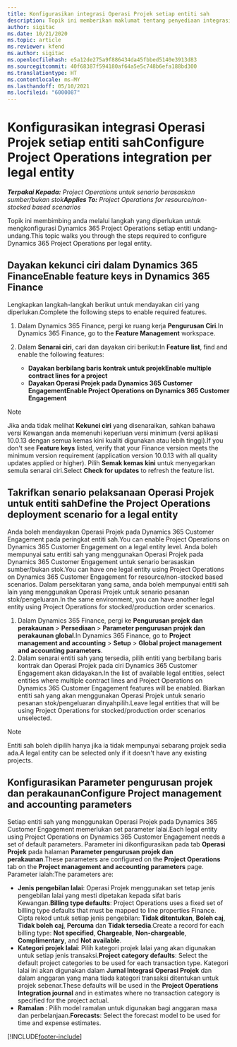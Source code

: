 ```yaml
---
title: Konfigurasikan integrasi Operasi Projek setiap entiti sah
description: Topik ini memberikan maklumat tentang penyediaan integrasi oleh entiti sah dalam Operasi Projek.
author: sigitac
ms.date: 10/21/2020
ms.topic: article
ms.reviewer: kfend
ms.author: sigitac
ms.openlocfilehash: e5a12de275a9f886434da45fbbed5140e3913d83
ms.sourcegitcommit: 40f68387f594180af64a5e5c748b6efa188bd300
ms.translationtype: HT
ms.contentlocale: ms-MY
ms.lasthandoff: 05/10/2021
ms.locfileid: "6000087"
---
```

# <a name="configure-project-operations-integration-per-legal-entity"></a><span data-ttu-id="fb061-103">Konfigurasikan integrasi Operasi Projek setiap entiti sah</span><span class="sxs-lookup"><span data-stu-id="fb061-103">Configure Project Operations integration per legal entity</span></span> 

<span data-ttu-id="fb061-104">_**Terpakai Kepada:** Project Operations untuk senario berasaskan sumber/bukan stok_</span><span class="sxs-lookup"><span data-stu-id="fb061-104">_**Applies To:** Project Operations for resource/non-stocked based scenarios_</span></span>

<span data-ttu-id="fb061-105">Topik ini membimbing anda melalui langkah yang diperlukan untuk mengkonfigurasi Dynamics 365 Project Operations setiap entiti undang-undang.</span><span class="sxs-lookup"><span data-stu-id="fb061-105">This topic walks you through the steps required to configure Dynamics 365 Project Operations per legal entity.</span></span>

## <a name="enable-feature-keys-in-dynamics-365-finance"></a><span data-ttu-id="fb061-106">Dayakan kekunci ciri dalam Dynamics 365 Finance</span><span class="sxs-lookup"><span data-stu-id="fb061-106">Enable feature keys in Dynamics 365 Finance</span></span>

<span data-ttu-id="fb061-107">Lengkapkan langkah-langkah berikut untuk mendayakan ciri yang diperlukan.</span><span class="sxs-lookup"><span data-stu-id="fb061-107">Complete the following steps to enable required features.</span></span>

1. <span data-ttu-id="fb061-108">Dalam Dynamics 365 Finance, pergi ke ruang kerja **Pengurusan Ciri**.</span><span class="sxs-lookup"><span data-stu-id="fb061-108">In Dynamics 365 Finance, go to the **Feature Management** workspace.</span></span>
2. <span data-ttu-id="fb061-109">Dalam **Senarai ciri**, cari dan dayakan ciri berikut:</span><span class="sxs-lookup"><span data-stu-id="fb061-109">In **Feature list**, find and enable the following features:</span></span>
  
    - <span data-ttu-id="fb061-110">**Dayakan berbilang baris kontrak untuk projek**</span><span class="sxs-lookup"><span data-stu-id="fb061-110">**Enable multiple contract lines for a project**</span></span>
    - <span data-ttu-id="fb061-111">**Dayakan Operasi Projek pada Dynamics 365 Customer Engagement**</span><span class="sxs-lookup"><span data-stu-id="fb061-111">**Enable Project Operations on Dynamics 365 Customer Engagement**</span></span>

> [!NOTE]
> <span data-ttu-id="fb061-112">Jika anda tidak melihat **Kekunci ciri** yang disenaraikan, sahkan bahawa versi Kewangan anda memenuhi keperluan versi minimum (versi aplikasi 10.0.13 dengan semua kemas kini kualiti digunakan atau lebih tinggi).</span><span class="sxs-lookup"><span data-stu-id="fb061-112">If you don't see **Feature keys** listed, verify that your Finance version meets the minimum version requirement (application version 10.0.13 with all quality updates applied or higher).</span></span> <span data-ttu-id="fb061-113">Pilih **Semak kemas kini** untuk menyegarkan semula senarai ciri.</span><span class="sxs-lookup"><span data-stu-id="fb061-113">Select **Check for updates** to refresh the feature list.</span></span>

## <a name="define-the-project-operations-deployment-scenario-for-a-legal-entity"></a><span data-ttu-id="fb061-114">Takrifkan senario pelaksanaan Operasi Projek untuk entiti sah</span><span class="sxs-lookup"><span data-stu-id="fb061-114">Define the Project Operations deployment scenario for a legal entity</span></span>

<span data-ttu-id="fb061-115">Anda boleh mendayakan Operasi Projek pada Dynamics 365 Customer Engagement pada peringkat entiti sah.</span><span class="sxs-lookup"><span data-stu-id="fb061-115">You can enable Project Operations on Dynamics 365 Customer Engagement on a legal entity level.</span></span> <span data-ttu-id="fb061-116">Anda boleh mempunyai satu entiti sah yang menggunakan Operasi Projek pada Dynamics 365 Customer Engagement untuk senario berasaskan sumber/bukan stok.</span><span class="sxs-lookup"><span data-stu-id="fb061-116">You can have one legal entity using Project Operations on Dynamics 365 Customer Engagement for resource/non-stocked based scenarios.</span></span> <span data-ttu-id="fb061-117">Dalam persekitaran yang sama, anda boleh mempunyai entiti sah lain yang menggunakan Operasi Projek untuk senario pesanan stok/pengeluaran.</span><span class="sxs-lookup"><span data-stu-id="fb061-117">In the same environment, you can have another legal entity using Project Operations for stocked/production order scenarios.</span></span>

1. <span data-ttu-id="fb061-118">Dalam Dynamics 365 Finance, pergi ke **Pengurusan projek dan perakaunan** > **Persediaan** > **Parameter pengurusan projek dan perakaunan global**.</span><span class="sxs-lookup"><span data-stu-id="fb061-118">In Dynamics 365 Finance, go to **Project management and accounting** > **Setup** > **Global project management and accounting parameters**.</span></span>
2. <span data-ttu-id="fb061-119">Dalam senarai entiti sah yang tersedia, pilih entiti yang berbilang baris kontrak dan Operasi Projek pada ciri Dynamics 365 Customer Engagement akan didayakan.</span><span class="sxs-lookup"><span data-stu-id="fb061-119">In the list of available legal entities, select entities where multiple contract lines and Project Operations on Dynamics 365 Customer Engagement features will be enabled.</span></span> <span data-ttu-id="fb061-120">Biarkan entiti sah yang akan menggunakan Operasi Projek untuk senario pesanan stok/pengeluaran dinyahpilih.</span><span class="sxs-lookup"><span data-stu-id="fb061-120">Leave legal entities that will be using Project Operations for stocked/production order scenarios unselected.</span></span>

> [!NOTE]
> <span data-ttu-id="fb061-121">Entiti sah boleh dipilih hanya jika ia tidak mempunyai sebarang projek sedia ada.</span><span class="sxs-lookup"><span data-stu-id="fb061-121">A legal entity can be selected only if it doesn't have any existing projects.</span></span>

## <a name="configure-project-management-and-accounting-parameters"></a><span data-ttu-id="fb061-122">Konfigurasikan Parameter pengurusan projek dan perakaunan</span><span class="sxs-lookup"><span data-stu-id="fb061-122">Configure Project management and accounting parameters</span></span>

<span data-ttu-id="fb061-123">Setiap entiti sah yang menggunakan Operasi Projek pada Dynamics 365 Customer Engagement memerlukan set parameter lalai.</span><span class="sxs-lookup"><span data-stu-id="fb061-123">Each legal entity using Project Operations on Dynamics 365 Customer Engagement needs a set of default parameters.</span></span> <span data-ttu-id="fb061-124">Parameter ini dikonfigurasikan pada tab **Operasi Projek** pada halaman **Parameter pengurusan projek dan perakaunan**.</span><span class="sxs-lookup"><span data-stu-id="fb061-124">These parameters are configured on the **Project Operations** tab on the **Project management and accounting parameters** page.</span></span> <span data-ttu-id="fb061-125">Parameter ialah:</span><span class="sxs-lookup"><span data-stu-id="fb061-125">The parameters are:</span></span>

  - <span data-ttu-id="fb061-126">**Jenis pengebilan lalai**: Operasi Projek menggunakan set tetap jenis pengebilan lalai yang mesti dipetakan kepada sifat baris Kewangan.</span><span class="sxs-lookup"><span data-stu-id="fb061-126">**Billing type defaults**: Project Operations uses a fixed set of billing type defaults that must be mapped to line properties Finance.</span></span> <span data-ttu-id="fb061-127">Cipta rekod untuk setiap jenis pengebilan: **Tidak ditentukan**, **Boleh caj**, **Tidak boleh caj**, **Percuma** dan **Tidak tersedia**.</span><span class="sxs-lookup"><span data-stu-id="fb061-127">Create a record for each billing type: **Not specified**, **Chargeable**, **Non-chargeable**, **Complimentary**, and **Not available**.</span></span>
  - <span data-ttu-id="fb061-128">**Kategori projek lalai**: Pilih kategori projek lalai yang akan digunakan untuk setiap jenis transaksi.</span><span class="sxs-lookup"><span data-stu-id="fb061-128">**Project category defaults**: Select the default project categories to be used for each transaction type.</span></span> <span data-ttu-id="fb061-129">Kategori lalai ini akan digunakan dalam **Jurnal Integrasi Operasi Projek** dan dalam anggaran yang mana tiada kategori transaksi ditentukan untuk projek sebenar.</span><span class="sxs-lookup"><span data-stu-id="fb061-129">These defaults will be used in the **Project Operations Integration journal** and in estimates where no transaction category is specified for the project actual.</span></span>
  - <span data-ttu-id="fb061-130">**Ramalan** : Pilih model ramalan untuk digunakan bagi anggaran masa dan perbelanjaan.</span><span class="sxs-lookup"><span data-stu-id="fb061-130">**Forecasts**: Select the forecast model to be used for time and expense estimates.</span></span>


[!INCLUDE[footer-include](../includes/footer-banner.md)]